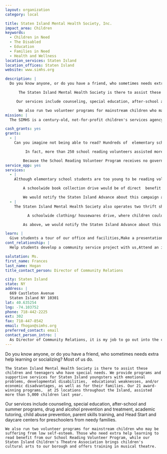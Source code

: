 ```yaml
---
layout: organization
category: local

title: Staten Island Mental Health Society, Inc.
impact_area: Children
keywords: 
  - Children in Need
  - The Disabled
  - Education
  - Families in Need
  - Health and Wellness
location_services: Staten Island
location_offices: Staten Island
website: www.simhs.org

description: |
  Do you know anyone, or do you have a friend, who sometimes needs extra help learning or socializing? Most of us do.

      The Staten Island Mental Health Society is there to assist these children and teenagers who have special needs. We provide programs and supportive services for Staten Island youngsters with emotional problems, developmental disabilities,  educational weaknesses, and/or economic disadvantages, as well as for their families. Our 21 award-winning programs,  at 25 locations throughout the Island, assisted more than 5,000 children last year.

     Our services include counseling, special education, after-school and summer programs, drug and alcohol prevention and treatment, academic tutoring, child abuse prevention, parent skills training, and Head Start and daycare centers for preschoolers from needy families.

      We also run two volunteer programs for mainstream children who may be suffering from low self-esteem. Those who need extra help learning to read benefit from our School Reading Volunteer Program, while our Staten Island Children's Theatre Association brings children's cultural arts to our borough and offers training in musical theatre.  
mission: |
  The SIMHS is a century-old, not-for-profit children's services agency. Our mission is to diagnose and treat emotional, behavioral, organic, and developmental problems; to create and support programs and environments that reduce the risk of disability and advance the optimal development of children; to increase our knowledge of the causes and treatments of mental illness and developmental impairment; and to promote public awareness of, and support for, the value and availability of our services. 

cash_grants: yes
grants: 
  - |
    Can you imagine not being able to read? Hundreds of  elementary school children in Staten Island have difficulty learning to read, causing them to have no self-confidence, which may result in bad behavior and other problems. Why? They may be recent immigrants with limited knowledge of English. They may have minor learning problems, suffer from emotional stress,  or come from troubled families.     Our School Reading Volunteers often come to the rescue!  Our trained volunteer reading tutors go into the schools for twice-weekly one-on-one sessions with these children, who benefit greatly from this service.

         In fact, more than 250 school reading volunteers assisted more than 500 children in 35 public schools last year, most of them in first to third grade. The children not only learn to read, but learn to love reading,  which gives them more self-confidence, improves their behavior and makes them better all-around friends and classmates.

        Because the School Reading Volunteer Program receives no government funding, we depend upon private grants and donations to provide funds for books and other materials that the volunteers use in their tutoring sessions with the children. These books and materials are recommended by the professional reading teacher who trains the volunteers.      Every $10 of a Penny Harvest grant could buy some of the following for our reading volunteers to share with their students, thus making their tutoring sessions more productive and more fun:  children's books, flash cards, a puzzle, a notebook, bookmarks, construction and drawing paper or markers.     Without funding assistance,  the reading volunteers must depend on the limited inventory of school libraries or teachers for books, and usually purchase supplies themselves, for which they cannot be reimbursed.
service_opp: yes
services: 
  - |
    Although elementary school students are too young to be reading volunteers (required age is at least 18) upperclassmen could act as escorts for the younger children when they go to meet their tutors in other parts of the school (lunchroom, gym, empty classroom).

        A schoolwide book collection drive would be of direct  benefit to the reading volunteer program by providing books for the children. The books would not have to be new, just in good condition.

        We would notify the Staten Island Advance about this campaign and request a photo op/news item, which would be good public relations for your school.
  - |
    The Staten Island Mental Health Society also operates two thrift shops, in Great Kills and Tottenville (Staten Island). The shops are staffed and managed by volunteers. The shops sell gently used clothing, accessories and housewares at very low prices and all proceeds benefit our wide range of services for children with special needs.

          A schoolwide clothing/ housewares drive, where children could bring in items from home to be donated to one or both thrift shops, would benefit the agency as a whole, and thus the children we serve.

        As above, we would notify the Staten Island Advance about this service campaign, thus affording your school good publicity.

learn: |
  Give students a tour of our office and facilities,Make a presentation about our organization,Speak over the phone about our work
cont_relationship: |
  Help students develop a community service project with us,Attend an in-school Check Award Assembly if we receive a grant,Help students tell local newspapers and media about their grant and/or project with us,Educate the school by leading a workshop,Collect pennies during the Penny Harvest next fall

salutation: Ms.
first_name: Frances
last_name: Hogan
title_contact_person: Director of Community Relations

city: Staten Island
state: NY
address: |
  669 Castleton Avenue  
  Staten Island NY 10301
lat: 40.635254
lng: -74.103752
phone: 718-442-2225
ext: 302
fax: 718-447-8542
email: fhogan@simhs.org
preferred_contact: email
contact_person_intro: |
  As Director of Community Relations, it is my job to go out into the community and tell people  about the important work done by the Staten Island Mental Health Society. I often go to schools and PTA meetings to help parents and children find out about our services.  As a former teacher, I love visiting schools and meeting children and I have worked with Common Cents schools in the past,  many of which have our Reading Volunteer Program in their schools. I am delighted and honored to say that we have been granted Penny Harvest funds for this program in the past. I thank the schools and the students for helping the SIMHS help children who have special needs. The grants help us live up to our promise to them: "We're here when you need us."
---
```

Do you know anyone, or do you have a friend, who sometimes needs extra help learning or socializing? Most of us do.

    The Staten Island Mental Health Society is there to assist these children and teenagers who have special needs. We provide programs and supportive services for Staten Island youngsters with emotional problems, developmental disabilities,  educational weaknesses, and/or economic disadvantages, as well as for their families. Our 21 award-winning programs,  at 25 locations throughout the Island, assisted more than 5,000 children last year.

   Our services include counseling, special education, after-school and summer programs, drug and alcohol prevention and treatment, academic tutoring, child abuse prevention, parent skills training, and Head Start and daycare centers for preschoolers from needy families.

    We also run two volunteer programs for mainstream children who may be suffering from low self-esteem. Those who need extra help learning to read benefit from our School Reading Volunteer Program, while our Staten Island Children's Theatre Association brings children's cultural arts to our borough and offers training in musical theatre.  